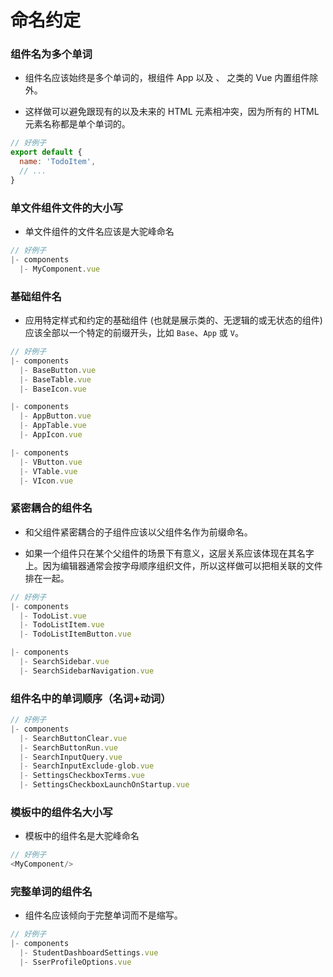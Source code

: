 # 命名约定

### 组件名为多个单词

- 组件名应该始终是多个单词的，根组件 App 以及 、 之类的 Vue 内置组件除外。

- 这样做可以避免跟现有的以及未来的 HTML 元素相冲突，因为所有的 HTML 元素名称都是单个单词的。

```js
// 好例子
export default {
  name: 'TodoItem',
  // ...
}
```

### 单文件组件文件的大小写

- 单文件组件的文件名应该是大驼峰命名

```js
// 好例子
|- components
  |- MyComponent.vue
```

### 基础组件名

- 应用特定样式和约定的基础组件 (也就是展示类的、无逻辑的或无状态的组件) 应该全部以一个特定的前缀开头，比如 `Base`、`App` 或 `V`。 

```js
// 好例子
|- components
  |- BaseButton.vue
  |- BaseTable.vue
  |- BaseIcon.vue

|- components
  |- AppButton.vue
  |- AppTable.vue
  |- AppIcon.vue

|- components
  |- VButton.vue
  |- VTable.vue
  |- VIcon.vue
```

### 紧密耦合的组件名

- 和父组件紧密耦合的子组件应该以父组件名作为前缀命名。

- 如果一个组件只在某个父组件的场景下有意义，这层关系应该体现在其名字上。因为编辑器通常会按字母顺序组织文件，所以这样做可以把相关联的文件排在一起。

```js
// 好例子
|- components
  |- TodoList.vue
  |- TodoListItem.vue
  |- TodoListItemButton.vue

|- components
  |- SearchSidebar.vue
  |- SearchSidebarNavigation.vue
```

### 组件名中的单词顺序（名词+动词）

```js
// 好例子
|- components
  |- SearchButtonClear.vue
  |- SearchButtonRun.vue
  |- SearchInputQuery.vue
  |- SearchInputExclude-glob.vue
  |- SettingsCheckboxTerms.vue
  |- SettingsCheckboxLaunchOnStartup.vue
```

### 模板中的组件名大小写

- 模板中的组件名是大驼峰命名

```js
// 好例子
<MyComponent/>
```

### 完整单词的组件名

- 组件名应该倾向于完整单词而不是缩写。

```js
// 好例子
|- components
  |- StudentDashboardSettings.vue
  |- SserProfileOptions.vue
```
